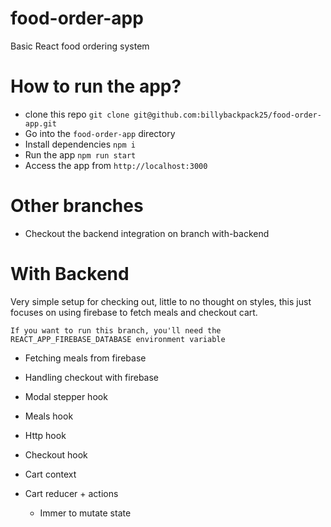 # food-order-app

Basic React food ordering system

# How to run the app?

- clone this repo `git clone git@github.com:billybackpack25/food-order-app.git`
- Go into the `food-order-app` directory
- Install dependencies `npm i`
- Run the app `npm run start`
- Access the app from `http://localhost:3000`

# Other branches

- Checkout the backend integration on branch with-backend

# With Backend

Very simple setup for checking out, little to no thought on styles, this just focuses on using firebase to fetch meals and checkout cart.

`If you want to run this branch, you'll need the REACT_APP_FIREBASE_DATABASE environment variable`

- Fetching meals from firebase
- Handling checkout with firebase

- Modal stepper hook
- Meals hook
- Http hook
- Checkout hook
- Cart context
- Cart reducer + actions
  - Immer to mutate state
